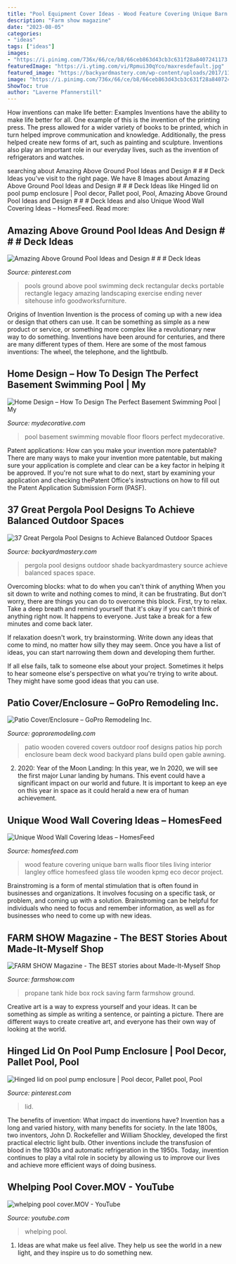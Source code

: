 ```yaml
---
title: "Pool Equipment Cover Ideas - Wood Feature Covering Unique Barn Walls Floor Tiles Living Interior Langley Office Homesfeed Glass Tile Wooden Kpmg Eco Decor Project"
description: "Farm show magazine"
date: "2023-08-05"
categories:
- "ideas"
tags: ["ideas"]
images:
- "https://i.pinimg.com/736x/66/ce/b8/66ceb863d43cb3c631f28a8407241173.jpg"
featuredImage: "https://i.ytimg.com/vi/Rpmui30qYco/maxresdefault.jpg"
featured_image: "https://backyardmastery.com/wp-content/uploads/2017/11/18-pergola-pool-designs.jpg"
image: "https://i.pinimg.com/736x/66/ce/b8/66ceb863d43cb3c631f28a8407241173.jpg"
ShowToc: true
author: "Laverne Pfannerstill"
---
```



How inventions can make life better: Examples
Inventions have the ability to make life better for all. One example of this is the invention of the printing press. The press allowed for a wider variety of books to be printed, which in turn helped improve communication and knowledge. Additionally, the press helped create new forms of art, such as painting and sculpture. Inventions also play an important role in our everyday lives, such as the invention of refrigerators and watches.

	

		
searching about Amazing Above Ground Pool Ideas and Design # # # Deck Ideas you've visit to the right page. We have 8 Images about Amazing Above Ground Pool Ideas and Design # # # Deck Ideas like Hinged lid on pool pump enclosure | Pool decor, Pallet pool, Pool, Amazing Above Ground Pool Ideas and Design # # # Deck Ideas and also Unique Wood Wall Covering Ideas – HomesFeed. Read more:
		
    
## Amazing Above Ground Pool Ideas And Design # # # Deck Ideas

<img loading=lazy src="https://i.pinimg.com/736x/43/55/4a/43554ac147860a0f79853f63b1e16482.jpg" onerror="this.onerror=null;this.src='https://tse4.mm.bing.net/th?id=OIP.NEwsqidUtGbOat1X72uO2QHaJ3&amp;pid=15.1';" alt="Amazing Above Ground Pool Ideas and Design # # # Deck Ideas">

_Source: pinterest.com_

>pools ground above pool swimming deck rectangular decks portable rectangle legacy amazing landscaping exercise ending never sitehouse info goodworksfurniture. 

	

Origins of Invention
Invention is the process of coming up with a new idea or design that others can use. It can be something as simple as a new product or service, or something more complex like a revolutionary new way to do something. Inventions have been around for centuries, and there are many different types of them. Here are some of the most famous inventions: The wheel, the telephone, and the lightbulb.

    
## Home Design – How To Design The Perfect Basement Swimming Pool | My

<img loading=lazy src="https://mydecorative.com/wp-content/uploads/2018/02/basement-pool-movable-floor.jpg" onerror="this.onerror=null;this.src='https://tse3.mm.bing.net/th?id=OIP.x_Sj7tvqw6zTEWbG8yzZKQHaD_&amp;pid=15.1';" alt="Home Design – How To Design The Perfect Basement Swimming Pool | My">

_Source: mydecorative.com_

>pool basement swimming movable floor floors perfect mydecorative. 

	

Patent applications: How can you make your invention more patentable?
There are many ways to make your invention more patentable, but making sure your application is complete and clear can be a key factor in helping it be approved. If you're not sure what to do next, start by examining your application and checking thePatent Office's instructions on how to fill out the Patent Application Submission Form (PASF).

    
## 37 Great Pergola Pool Designs To Achieve Balanced Outdoor Spaces

<img loading=lazy src="https://backyardmastery.com/wp-content/uploads/2017/11/18-pergola-pool-designs.jpg" onerror="this.onerror=null;this.src='https://tse3.mm.bing.net/th?id=OIP.8j8IvbXs52Fz5m_9v6FaYgAAAA&amp;pid=15.1';" alt="37 Great Pergola Pool Designs to Achieve Balanced Outdoor Spaces">

_Source: backyardmastery.com_

>pergola pool designs outdoor shade backyardmastery source achieve balanced spaces space. 

	

Overcoming blocks: what to do when you can't think of anything
When you sit down to write and nothing comes to mind, it can be frustrating. But don't worry, there are things you can do to overcome this block.
First, try to relax. Take a deep breath and remind yourself that it's okay if you can't think of anything right now. It happens to everyone. Just take a break for a few minutes and come back later.

If relaxation doesn't work, try brainstorming. Write down any ideas that come to mind, no matter how silly they may seem. Once you have a list of ideas, you can start narrowing them down and developing them further.

If all else fails, talk to someone else about your project. Sometimes it helps to hear someone else's perspective on what you're trying to write about. They might have some good ideas that you can use.

    
## Patio Cover/Enclosure – GoPro Remodeling Inc.

<img loading=lazy src="http://www.goproremodeling.com/wp-content/uploads/2018/01/3-1.jpg" onerror="this.onerror=null;this.src='https://tse3.mm.bing.net/th?id=OIP.u-acjx4M0zgv5feXguOFrgHaFj&amp;pid=15.1';" alt="Patio Cover/Enclosure – GoPro Remodeling Inc.">

_Source: goproremodeling.com_

>patio wooden covered covers outdoor roof designs patios hip porch enclosure beam deck wood backyard plans build open gable awning. 

	

2) 2020: Year of the Moon Landing: In this year, we
In 2020, we will see the first major Lunar landing by humans. This event could have a significant impact on our world and future. It is important to keep an eye on this year in space as it could herald a new era of human achievement.

    
## Unique Wood Wall Covering Ideas – HomesFeed

<img loading=lazy src="https://homesfeed.com/wp-content/uploads/2016/02/Barn-Wood-Wall-Covering-In-Living-Room-With-Unique-Chandelier-Brown-And-Red-Sofa-Glass-Table.jpg" onerror="this.onerror=null;this.src='https://tse3.mm.bing.net/th?id=OIP.uXYvbWGydnIPpoz3s7-ZCwHaFj&amp;pid=15.1';" alt="Unique Wood Wall Covering Ideas – HomesFeed">

_Source: homesfeed.com_

>wood feature covering unique barn walls floor tiles living interior langley office homesfeed glass tile wooden kpmg eco decor project. 

	

Brainstroming is a form of mental stimulation that is often found in businesses and organizations. It involves focusing on a specific task, or problem, and coming up with a solution. Brainstroming can be helpful for individuals who need to focus and remember information, as well as for businesses who need to come up with new ideas.

    
## FARM SHOW Magazine - The BEST Stories About Made-It-Myself Shop

<img loading=lazy src="https://www.farmshow.com/images/articles/34/4/9703_l.jpg" onerror="this.onerror=null;this.src='https://tse4.mm.bing.net/th?id=OIP.884ABC6jtmFbhNTbPkDr0wHaFh&amp;pid=15.1';" alt="FARM SHOW Magazine - The BEST stories about Made-It-Myself Shop">

_Source: farmshow.com_

>propane tank hide box rock saving farm farmshow ground. 

	

Creative art is a way to express yourself and your ideas. It can be something as simple as writing a sentence, or painting a picture. There are different ways to create creative art, and everyone has their own way of looking at the world.

    
## Hinged Lid On Pool Pump Enclosure | Pool Decor, Pallet Pool, Pool

<img loading=lazy src="https://i.pinimg.com/736x/66/ce/b8/66ceb863d43cb3c631f28a8407241173.jpg" onerror="this.onerror=null;this.src='https://tse4.mm.bing.net/th?id=OIP.O9WQorljGkBvp0XiVdbg-QHaLH&amp;pid=15.1';" alt="Hinged lid on pool pump enclosure | Pool decor, Pallet pool, Pool">

_Source: pinterest.com_

>lid. 

	

The benefits of invention: What impact do inventions have?
Invention has a long and varied history, with many benefits for society. In the late 1800s, two inventors, John D. Rockefeller and William Shockley, developed the first practical electric light bulb. Other inventions include the transfusion of blood in the 1930s and automatic refrigeration in the 1950s. Today, invention continues to play a vital role in society by allowing us to improve our lives and achieve more efficient ways of doing business.

    
## Whelping Pool Cover.MOV - YouTube

<img loading=lazy src="https://i.ytimg.com/vi/Rpmui30qYco/maxresdefault.jpg" onerror="this.onerror=null;this.src='https://tse1.mm.bing.net/th?id=OIP.3ME37J2WbkRb1EZXuYHWQQHaEK&amp;pid=15.1';" alt="whelping pool cover.MOV - YouTube">

_Source: youtube.com_

>whelping pool. 

	

1. Ideas are what make us feel alive. They help us see the world in a new light, and they inspire us to do something new.

